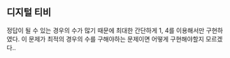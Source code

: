 ## 디지털 티비
정답이 될 수 있는 경우의 수가 많기 때문에 최대한 간단하게 1, 4를 이용해서만 구현하였다.
이 문제가 최적의 경우의 수를 구해야하는 문제이면 어떻게 구현해야할지 모르겠다..
